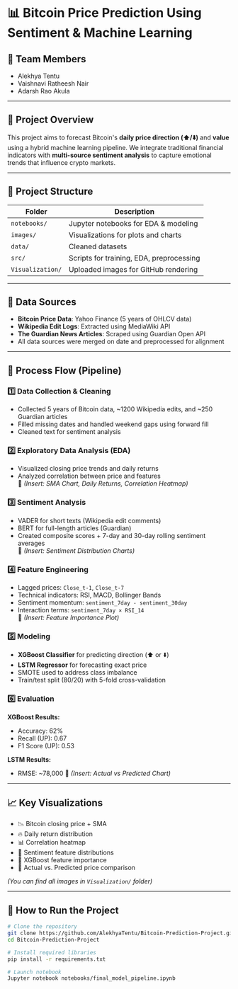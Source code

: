 # 📊 Bitcoin Price Prediction Using Sentiment & Machine Learning

## 👥 Team Members
- Alekhya Tentu
- Vaishnavi Ratheesh Nair
- Adarsh Rao Akula

---

## 📘 Project Overview
This project aims to forecast Bitcoin's **daily price direction (⬆️/⬇️)** and **value** using a hybrid machine learning pipeline. We integrate traditional financial indicators with **multi-source sentiment analysis** to capture emotional trends that influence crypto markets.

---

## 📂 Project Structure

| Folder        | Description                             |
|---------------|-----------------------------------------|
| `notebooks/`  | Jupyter notebooks for EDA & modeling    |
| `images/`     | Visualizations for plots and charts     |
| `data/`       | Cleaned datasets                        |
| `src/`        | Scripts for training, EDA, preprocessing|
| `Visualization/` | Uploaded images for GitHub rendering |

---

## 🔗 Data Sources

- **Bitcoin Price Data**: Yahoo Finance (5 years of OHLCV data)
- **Wikipedia Edit Logs**: Extracted using MediaWiki API
- **The Guardian News Articles**: Scraped using Guardian Open API
- All data sources were merged on date and preprocessed for alignment

---

## 🔄 Process Flow (Pipeline)

### 1️⃣ Data Collection & Cleaning
- Collected 5 years of Bitcoin data, ~1200 Wikipedia edits, and ~250 Guardian articles
- Filled missing dates and handled weekend gaps using forward fill
- Cleaned text for sentiment analysis

### 2️⃣ Exploratory Data Analysis (EDA)
- Visualized closing price trends and daily returns  
- Analyzed correlation between price and features  
📌 *(Insert: SMA Chart, Daily Returns, Correlation Heatmap)*

### 3️⃣ Sentiment Analysis
- VADER for short texts (Wikipedia edit comments)
- BERT for full-length articles (Guardian)
- Created composite scores + 7-day and 30-day rolling sentiment averages  
📌 *(Insert: Sentiment Distribution Charts)*

### 4️⃣ Feature Engineering
- Lagged prices: `Close_t-1`, `Close_t-7`
- Technical indicators: RSI, MACD, Bollinger Bands
- Sentiment momentum: `sentiment_7day - sentiment_30day`
- Interaction terms: `sentiment_7day × RSI_14`  
📌 *(Insert: Feature Importance Plot)*

### 5️⃣ Modeling
- **XGBoost Classifier** for predicting direction (⬆️ or ⬇️)
- **LSTM Regressor** for forecasting exact price
- SMOTE used to address class imbalance
- Train/test split (80/20) with 5-fold cross-validation

### 6️⃣ Evaluation
**XGBoost Results:**
- Accuracy: 62%
- Recall (UP): 0.67
- F1 Score (UP): 0.53

**LSTM Results:**
- RMSE: ~78,000
📌 *(Insert: Actual vs Predicted Chart)*

---

## 📈 Key Visualizations
- 📉 Bitcoin closing price + SMA  
- 🔥 Daily return distribution  
- 📊 Correlation heatmap  
- 💬 Sentiment feature distributions  
- 🧠 XGBoost feature importance  
- 🎯 Actual vs. Predicted price comparison  

*(You can find all images in `Visualization/` folder)*

---

## 🚀 How to Run the Project

```bash
# Clone the repository
git clone https://github.com/AlekhyaTentu/Bitcoin-Prediction-Project.git
cd Bitcoin-Prediction-Project

# Install required libraries
pip install -r requirements.txt

# Launch notebook
Jupyter notebook notebooks/final_model_pipeline.ipynb
